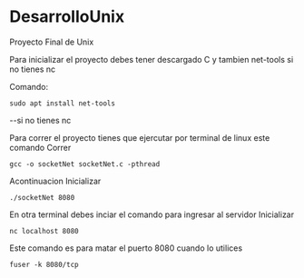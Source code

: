 # DesarrolloUnix
Proyecto Final de Unix

Para inicializar el proyecto debes tener descargado C 
y tambien net-tools si no tienes nc

Comando:  

    sudo apt install net-tools

--si no tienes nc

Para correr el proyecto tienes que ejercutar por terminal de linux este comando
Correr

    gcc -o socketNet socketNet.c -pthread 

Acontinuacion
Inicializar

    ./socketNet 8080  

En otra terminal debes inciar el comando para ingresar al servidor
Inicializar

    nc localhost 8080 

Este comando es para matar el puerto 8080 cuando lo utilices 

    fuser -k 8080/tcp 
